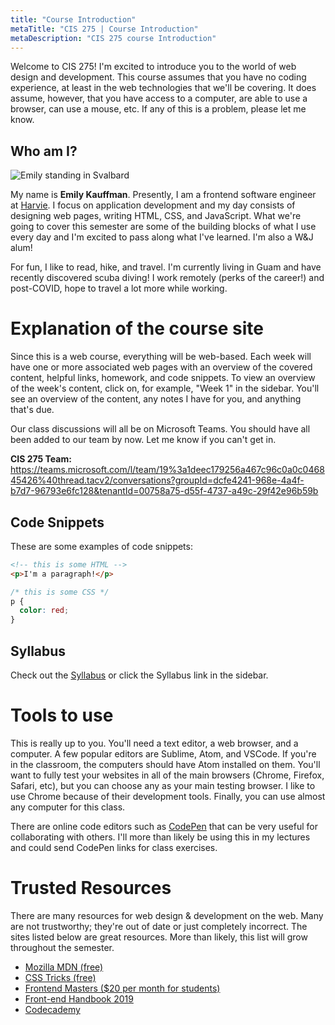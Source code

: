 ```yaml
---
title: "Course Introduction"
metaTitle: "CIS 275 | Course Introduction"
metaDescription: "CIS 275 course Introduction"
---
```


Welcome to CIS 275! I'm excited to introduce you to the world of web design and development. This course assumes that you have no coding experience, at least in the web technologies that we'll be covering. It does assume, however, that you have access to a computer, are able to use a browser, can use a mouse, etc. If any of this is a problem, please let me know.

## Who am I?
![Emily standing in Svalbard](https://kauffeem-public.s3.amazonaws.com/cis275/emily.jpg)

My name is **Emily Kauffman**. Presently, I am a frontend software engineer at <a href="https://harvie.farm" target="_blank">Harvie</a>. I focus on application development and my day consists of designing web pages, writing HTML, CSS, and JavaScript. What we're going to cover this semester are some of the building blocks of what I use every day and I'm excited to pass along what I've learned. I'm also a W&J alum!

For fun, I like to read, hike, and travel. I'm currently living in Guam and have recently discovered scuba diving! I work remotely (perks of the career!) and post-COVID, hope to travel a lot more while working.

# Explanation of the course site
Since this is a web course, everything will be web-based. Each week will have one or more associated web pages with an overview of the covered content, helpful links, homework, and code snippets. To view an overview of the week's content, click on, for example, "Week 1" in the sidebar. You'll see an overview of the content, any notes I have for you, and anything that's due.

Our class discussions will all be on Microsoft Teams. You should have all been added to our team by now. Let me know if you can't get in.

**CIS 275 Team:**
https://teams.microsoft.com/l/team/19%3a1deec179256a467c96c0a0c046845426%40thread.tacv2/conversations?groupId=dcfe4241-968e-4a4f-b7d7-96793e6fc128&tenantId=00758a75-d55f-4737-a49c-29f42e96b59b

## Code Snippets
These are some examples of code snippets:

```html
<!-- this is some HTML -->
<p>I'm a paragraph!</p>
```

```css
/* this is some CSS */
p {
  color: red;
}
```

## Syllabus
Check out the [Syllabus](/syllabus) or click the Syllabus link in the sidebar. 

# Tools to use
This is really up to you. You'll need a text editor, a web browser, and a computer. A few popular editors are Sublime, Atom, and VSCode. If you're in the classroom, the computers should have Atom installed on them. You'll want to fully test your websites in all of the main browsers (Chrome, Firefox, Safari, etc), but you can choose any as your main testing browser. I like to use Chrome because of their development tools. Finally, you can use almost any computer for this class.

There are online code editors such as [CodePen](https://codepen.io) that can be very useful for collaborating with others. I'll more than likely be using this in my lectures and could send CodePen links for class exercises.

# Trusted Resources
There are many resources for web design & development on the web. Many are not trustworthy; they're out of date or just completely incorrect. The sites listed below are great resources. More than likely, this list will grow throughout the semester.

- <a href="https://developer.mozilla.org/en-US/docs/Web" target="_blank">Mozilla MDN (free)</a>
- <a href="https://css-tricks.com/" target="_blank">CSS Tricks (free)</a>
- <a href="https://frontendmasters.com/" target="_blank">Frontend Masters ($20 per month for students)</a>
- <a href="https://frontendmasters.com/books/front-end-handbook/2019" target="_blank">Front-end Handbook 2019</a>
- <a href="https://www.codecademy.com/" target="_blank">Codecademy</a>